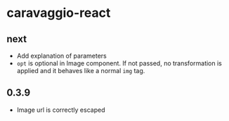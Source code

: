 # caravaggio-react

## next

  - Add explanation of parameters
  - `opt` is optional in Image component. If not passed, no transformation is applied and it behaves
    like a normal `img` tag.


## 0.3.9

  - Image url is correctly escaped
